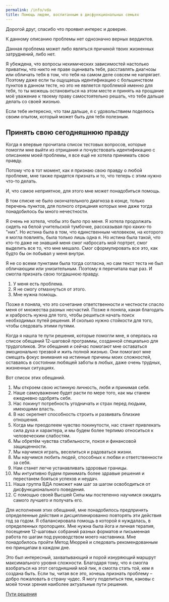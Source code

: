 ```yaml
---
permalink: /info/vda
title: Помощь людям, воспитанным в дисфункциональных семьях
---
```

Дорогой друг, спасибо что проявил интерес и доверие.

К данному описанию проблемы нет однозначно верных вердиктов.

Данная проблема может либо являться причиной твоих жизненных затруднений, либо нет.

Я убеждена, что вопросы нехимических зависимостей настолько приватны, что никто не праве оценивать тебя, расставлять диагнозы или обличать тебя в том, что тебя на самом деле совсем не напрягает. Поэтому даже если ты ощущаешь идентификацию с большинством пунктов в данном тесте, но это не является проблемой именно для тебя, то ты можешь остановиться на этом месте и принять на прощание моё уважение к твоему праву самостоятельно решать, что тебе дальше делать со своей жизнью.

Если тебе интересно, что там дальше, я с удовольствием поделюсь своим опытом, который может быть для тебя полезным.

## Принять свою сегодняшнюю правду

Когда я впервые прочитала список тестовых вопросов, которые помогли мне выйти из отрицания и почувствовать идентификацию с описанием моей проблемы, я все ещё не хотела принимать свою правду.

Потому что в тот момент, как я признаю свою правду о любой проблеме, мне также придется признать и то, что теперь с этим нужно что-то делать.

И, что самое неприятное, для этого мне может понадобиться помощь.

В том списке не было окончательного диагноза в конце, только перечень пунктов, для полного отрицания которых мне даже тогда понадобилось бы много нечестности.

Я очень не хотела, чтобы это было про меня. Я хотела продолжать сидеть на белой учительской тумбочке, рассказывая про каких-то "них". Но истина была в том, что единственным человеком, на которого я могла повлиять, была только лишь одна я. Но истина была такой, что кто-то даже не знавший меня смог набросать мой портрет, смог выделить все то, что мне мешало. Смог сформулировать все это, как будто бы он побывал у меня внутри.

Я не со всеми пунктами была тогда согласна, но сам текст теста не был обличающим или унизительным. Поэтому я перечитала еще раз. И смогла признать свою тогдашнюю правду.
1. У меня есть проблема.
2. Я не смогу отмахнуться от этого.
3. Мне нужна помощь.

Позже я поняла, что это сочетание ответственности и честности спасло меня от множества разных несчастий. Позже я поняла, какая благодать и храбрость нужна для того, чтобы решиться начать поиск необходимых путей решения. И сколько нужно стойкости для того, чтобы следовать этими путями.

Когда я нашла те пути решения, которые помогли мне, я оперлась на список обещаний 12-шаговой программы, созданной специально для трудоголиков. Эти обещания и сейчас помогают мне оставаться эмоционально трезвой и жить полной жизнью. Они помогают мне смещать фокус внимания на истинные причины моих сложностей, оставаясь в состоянии любящей заботы в любых, даже очень трудных, жизненных ситуациях.

Вот список этих обещаний.

1. Мы откроем свою истинную личность, любя и принимая себя.
2. Наше самоуважение будет расти по мере того, как мы станем ежедневно одобрять себя.
3. Нас покинут потребность угодничать и страх перед людьми, имеющими власть.
4. В нас окрепнет способность строить и развивать близкие отношения.
5. Когда мы преодолеем чувство покинутости, нас станет привлекать сила духа и характера, и мы будем более терпимо относиться к человеческим слабостям.
6. Мы обретём чувства стабильности, покоя и финансовой защищенности.
7. Мы научимся играть, веселиться и радоваться жизни.
8. Мы научимся любить людей, способных к любви и ответственности за себя.
9. Нам станет легче устанавливать здоровые границы.
10. Мы интуитивно будем принимать более здравые решения и перестанем бояться успехов и неудач.
11. Наша группа ВДА поможет нам шаг за шагом освободиться от дисфункционального поведения.
12. С помощью своей Высшей Силы мы постепенно научимся ожидать самого лучшего и получать его.

Для исполнения этих обещаний, мне понадобилось предпринять определенные действия и дисциплинированно повторять эти действия год за годом. Я сбалансировала помощь в которой я нуждалась, в определенных пропорциях. Мне нужна была йога и личная терапия, посещение 12-шаговых собраний разных форматов и письменная работа по шагам под руководством моего наставника. Мне понадобилось пройти Метод Мюррей и следовать рекомендованным ею принципам в каждом дне.

Это был интересный, захватывающий и порой изнуряющий маршрут максимального уровня сложности. Благодаря тому, что я смогла взобраться на этот сегодняшний мой пик, я смогла стать той, кем я создана быть. Если ты, читая все это, хочешь признать проблему – добро пожаловать в страну чудес. Я могу поделиться тем, каковы с моей точки зрения наиболее актуальные пути решения.

[Пути решения](/solutions/vda)